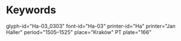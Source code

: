 # Keywords
glyph-id="Ha-03_0303"
font-id="Ha-03"
printer-id="Ha"
printer="Jan Haller"
period="1505–1525"
place="Kraków"
PT plate="166"
